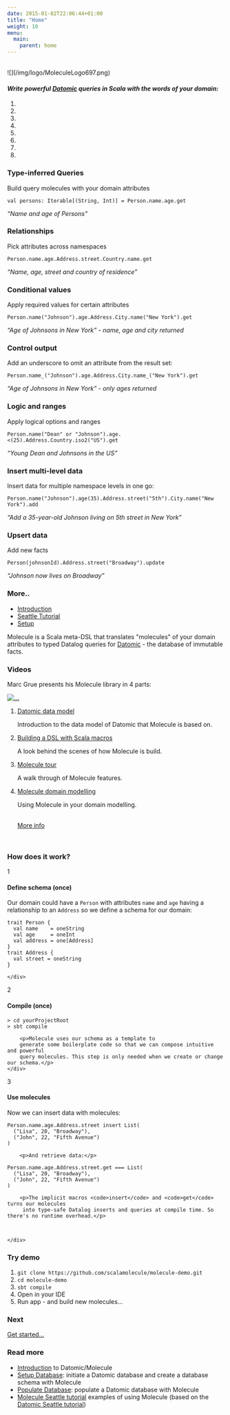 ```yaml
---
date: 2015-01-02T22:06:44+01:00
title: "Home"
weight: 10
menu:
  main:
    parent: home
---
```


<br>
![](/img/logo/MoleculeLogo697.png)



#### _Write powerful [Datomic] queries in Scala with the words of your domain:_



<div id="myCarousel" class="carousel slide" data-interval="9000" data-ride="carousel">
	<!-- Carousel indicators -->
    <ol class="carousel-indicators">
        <li data-target="#myCarousel" data-slide-to="0" class="active"></li>
        <li data-target="#myCarousel" data-slide-to="1"></li>
        <li data-target="#myCarousel" data-slide-to="2"></li>
        <li data-target="#myCarousel" data-slide-to="3"></li>
        <li data-target="#myCarousel" data-slide-to="4"></li>
        <li data-target="#myCarousel" data-slide-to="5"></li>
        <li data-target="#myCarousel" data-slide-to="6"></li>
        <li data-target="#myCarousel" data-slide-to="7"></li>
    </ol>   
   <!-- Carousel items -->
    <div class="carousel-inner">
        <div class="active item">
            <div class="carousel-caption">
              <h3>Type-inferred Queries</h3>
<p>Build query molecules with your domain attributes</p>
<pre><code class="language-scala">val persons: Iterable[(String, Int)] = Person.name.age.get      
</code></pre>
<p><em>&ldquo;Name and age of Persons&rdquo;</em></p>
            </div>
        </div>   
        <div class="item">
            <div class="carousel-caption">                      
            	<h3>Relationships</h3>
<p>Pick attributes across namespaces</p>

<pre><code class="language-scala">Person.name.age.Address.street.Country.name.get      
</code></pre>

<p><em>&ldquo;Name, age, street and country of residence&rdquo;</em></p>
            </div>
        </div>
        <div class="item">
            <div class="carousel-caption">                   
            	<h3 id="conditional-values:ffcff61ab3a11ef1d50900901a24ec54">Conditional values</h3>

<p>Apply required values for certain attributes</p>

<pre><code class="language-scala">Person.name(&quot;Johnson&quot;).age.Address.City.name(&quot;New York&quot;).get      
</code></pre>

<p><em>&ldquo;Age of Johnsons in New York&rdquo; - name, age and city returned</em></p>
            </div>
        </div>
        <div class="item">
            <div class="carousel-caption">                   
            	<h3 id="control-output:ffcff61ab3a11ef1d50900901a24ec54">Control output</h3>

<p>Add an underscore to omit an attribute from the result set:</p>

<pre><code class="language-scala">Person.name_(&quot;Johnson&quot;).age.Address.City.name_(&quot;New York&quot;).get      
</code></pre>

<p><em>&ldquo;Age of Johnsons in New York&rdquo; - only ages returned</em></p>
            </div>
        </div>
        <div class="item">
            <div class="carousel-caption">                   
            	<h3 id="logic-and-ranges:ffcff61ab3a11ef1d50900901a24ec54">Logic and ranges</h3>

<p>Apply logical options and ranges</p>

<pre><code class="language-scala">Person.name(&quot;Dean&quot; or &quot;Johnson&quot;).age.&lt;(25).Address.Country.iso2(&quot;US&quot;).get      
</code></pre>

<p><em>&ldquo;Young Dean and Johnsons in the US&rdquo;</em></p>
            </div>
        </div>
        <div class="item">
            <div class="carousel-caption">                   
            	<h3 id="insert-multi-level-data:ffcff61ab3a11ef1d50900901a24ec54">Insert multi-level data</h3>

<p>Insert data for multiple namespace levels in one go:</p>

<pre><code class="language-scala">Person.name(&quot;Johnson&quot;).age(35).Address.street(&quot;5th&quot;).City.name(&quot;New York&quot;).add
</code></pre>

<p><em>&ldquo;Add a 35-year-old Johnson living on 5th street in New York&rdquo;</em></p>
            </div>
        </div>
        <div class="item">
            <div class="carousel-caption">                   
            	<h3 id="upsert-data:ffcff61ab3a11ef1d50900901a24ec54">Upsert data</h3>

<p>Add new facts</p>

<pre><code class="language-scala">Person(johnsonId).Address.street(&quot;Broadway&quot;).update
</code></pre>

<p><em>&ldquo;Johnson now lives on Broadway&rdquo;</em></p>
            </div>
        </div>
        <div class="item">
            <div class="carousel-caption">                   
            	<h3 id="more-up-the-sleeve:ffcff61ab3a11ef1d50900901a24ec54">More..</h3>
<ul>
<li><a href="/home/introduction">Introduction</a></li>
<li><a href="/tutorials/seattle">Seattle Tutorial</a></li>
<li><a href="/home/setup">Setup</a></li>
</ul>
            </div>
        </div>
    </div>
    <!-- Carousel nav -->
    <a class="carousel-control left" href="#myCarousel" data-slide="prev">
        <span class="glyphicon glyphicon-chevron-left"></span>
    </a>
    <a class="carousel-control right" href="#myCarousel" data-slide="next">
        <span class="glyphicon glyphicon-chevron-right"></span>
    </a>
</div>


Molecule is a Scala meta-DSL that translates "molecules" of your domain attributes to typed Datalog queries 
for [Datomic](http://www.datomic.com) - the database of immutable facts. 


### Videos

Marc Grue presents his Molecule library in 4 parts:


<div class="media">
  <div class="media-left">
    <a href="/learn/videos/2017-04-25_Marc_Grue">
      <img class="media-object" src="/img/presentation.jpg" alt="...">
    </a>
  </div>
  <div class="media-body">
      <ol>
          <li>
            <a href="/learn/videos/2017-04-25_Marc_Grue#1:e8a80e11a9ea81b9e6071cec3c4864a9">Datomic data model</a>
            <p>Introduction to the data model of Datomic that Molecule is based on.</p>
          </li>
          <li>
            <a href="/learn/videos/2017-04-25_Marc_Grue#2:e8a80e11a9ea81b9e6071cec3c4864a9">Building a DSL with Scala macros</a>
            <p>A look behind the scenes of how Molecule is build.</p>
          </li>
          <li>
            <a href="/learn/videos/2017-04-25_Marc_Grue#3:e8a80e11a9ea81b9e6071cec3c4864a9">Molecule tour</a>
            <p>A walk through of Molecule features.</p>
          </li>
          <li>
            <a href="/learn/videos/2017-04-25_Marc_Grue#4:e8a80e11a9ea81b9e6071cec3c4864a9">Molecule domain modelling</a>
            <p>Using Molecule in your domain modelling.</p>
            <br>
            <a href="/learn/videos/2017-04-25_Marc_Grue">More info</a>
          </li>
      </ol>
  </div>
</div>


<br>


### How does it work?

<div class="sequence-block">
	<div class="bullet-block">
		<div class="sequence-step">1</div>
	</div>
	<div class="section">
		<h4 id="define-schema-once:ffcff61ab3a11ef1d50900901a24ec54">Define schema (once)</h4>
        <p>Our domain could have a <code>Person</code> with attributes 
        <code>name</code> and <code>age</code> having a relationship to an 
        <code>Address</code> so we define a schema for our domain:</p>

<pre><code>trait Person {
  val name    = oneString
  val age     = oneInt
  val address = one[Address]
}
trait Address {
  val street = oneString
}
</code></pre>

	</div>
</div>

<div class="sequence-block">
    <div class="bullet-block">
        <div class="sequence-step">2</div>
    </div>
    <div class="section">
        <h4 id="compile-once:ffcff61ab3a11ef1d50900901a24ec54">Compile (once)</h4>

<pre><code>> cd yourProjectRoot
> sbt compile
</code></pre>

        <p>Molecule uses our schema as a template to 
        generate some boilerplate code so that we can compose intuitive and powerful 
        query molecules. This step is only needed when we create or change our schema.</p>
    </div>
</div>

<div class="sequence-block">
    <div class="bullet-block">
        <div class="sequence-step">3</div>
    </div>
    <div class="section">
        <h4 id="use-molecules:ffcff61ab3a11ef1d50900901a24ec54">Use molecules</h4>
        <p>Now we can insert data with molecules:</p>

<pre><code class="language-scala">Person.name.age.Address.street insert List(
  ("Lisa", 20, "Broadway"),
  ("John", 22, "Fifth Avenue")
)
</code></pre>

        <p>And retrieve data:</p>
        
<pre><code class="language-scala">Person.name.age.Address.street.get === List(
  ("Lisa", 20, "Broadway"),
  ("John", 22, "Fifth Avenue")
)     
</code></pre>

        <p>The implicit macros <code>insert</code> and <code>get</code> turns our molecules
         into type-safe Datalog inserts and queries at compile time. So there's no runtime overhead.</p> 
        
        
        
    </div>
</div>

### Try demo

1. `git clone https://github.com/scalamolecule/molecule-demo.git`
2. `cd molecule-demo`
3. `sbt compile`
4. Open in your IDE
5. Run app - and build new molecules...


### Next

[Get started...](/manual/getting-started)
   
### Read more

- [Introduction](/home/introduction) to Datomic/Molecule
- [Setup Database](/manual/setup): initiate a Datomic database and create a database schema with Molecule
- [Populate Database](/manual/insert): populate a Datomic database with Molecule
- [Molecule Seattle tutorial](/tutorials/seattle) examples of using Molecule (based on the 
[Datomic Seattle tutorial](http://docs.datomic.com/tutorial.html))


[datomic]: http://www.datomic.com
[seattle]: http://docs.datomic.com/tutorial.html
[moleculegroup]: https://groups.google.com/forum/#!forum/molecule-dsl
[pullrequests]: https://github.com/scalamolecule/pulls
[issues]: https://github.com/scalamolecule/issues
[moleculesbt]: https://github.com/scalamolecule/blob/master/project/build.scala

[intro]: https://github.com/scalamolecule/wiki/Quick-introduction-to-Datomic-and-Molecule
[setup]: https://github.com/scalamolecule/wiki/Setup-a-Datomic-database
[scheme]: https://github.com/scalamolecule/wiki/Setup-a-Datomic-database#defining-a-schema
[deffile]: https://github.com/scalamolecule/blob/master/examples/src/main/scala/examples/seattle/schema/SeattleDefinition.scala
[populate]: https://github.com/scalamolecule/wiki/Populate-the-database
[tutorial]: https://github.com/scalamolecule/wiki/Molecule-Seattle-tutorial
[tutorialcode]: https://github.com/scalamolecule/blob/master/examples/src/test/scala/examples/seattle/SeattleTests.scala
[tutorialqueries]: https://github.com/scalamolecule/blob/master/examples/src/test/scala/examples/seattle/SeattleQueryTests.scala
[tutorialtransformations]: https://github.com/scalamolecule/blob/master/examples/src/test/scala/examples/seattle/SeattleTransformationTests.scala
